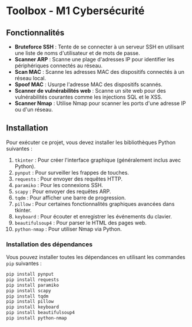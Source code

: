 # Toolbox - M1 Cybersécurité

## Fonctionnalités

- **Bruteforce SSH** : Tente de se connecter à un serveur SSH en utilisant une liste de noms d'utilisateur et de mots de passe.
- **Scanner ARP** : Scanne une plage d'adresses IP pour identifier les périphériques connectés au réseau.
- **Scan MAC** : Scanne les adresses MAC des dispositifs connectés à un réseau local.
- **Spoof MAC** : Usurpe l'adresse MAC des dispositifs scannés.
- **Scanner de vulnérabilités web** : Scanne un site web pour des vulnérabilités courantes comme les injections SQL et le XSS.
- **Scanner Nmap** : Utilise Nmap pour scanner les ports d'une adresse IP ou d'un réseau.

## Installation

Pour exécuter ce projet, vous devez installer les bibliothèques Python suivantes :

1. `tkinter` : Pour créer l'interface graphique (généralement inclus avec Python).
2. `pynput` : Pour surveiller les frappes de touches.
3. `requests` : Pour envoyer des requêtes HTTP.
4. `paramiko` : Pour les connexions SSH.
5. `scapy` : Pour envoyer des requêtes ARP.
6. `tqdm` : Pour afficher une barre de progression.
7. `pillow` : Pour certaines fonctionnalités graphiques avancées dans tkinter.
8. `keyboard` : Pour écouter et enregistrer les événements du clavier.
9. `beautifulsoup4` : Pour parser le HTML des pages web.
10. `python-nmap` : Pour utiliser Nmap via Python.

### Installation des dépendances

Vous pouvez installer toutes les dépendances en utilisant les commandes `pip` suivantes :

```bash
pip install pynput
pip install requests
pip install paramiko
pip install scapy
pip install tqdm
pip install pillow
pip install keyboard
pip install beautifulsoup4
pip install python-nmap
